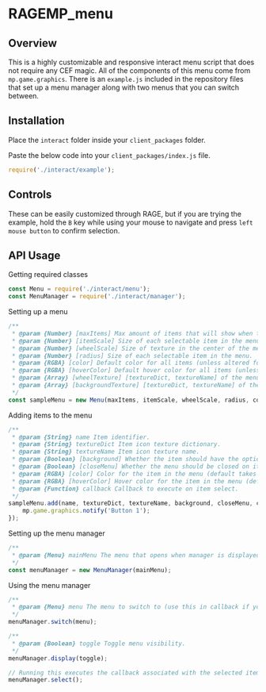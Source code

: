 # RAGEMP_menu
## Overview
This is a highly customizable and responsive interact menu script that does not require any CEF magic. All of the components of this menu come from `mp.game.graphics`. There is an `example.js` included in the repository files that set up a menu manager along with two menus that you can switch between.

## Installation
Place the `interact` folder inside your `client_packages` folder.

Paste the below code into your `client_packages/index.js` file.
```javascript
require('./interact/example');
```

## Controls
These can be easily customized through RAGE, but if you are trying the example, hold the `B` key while using your mouse to navigate and press `left mouse button` to confirm selection.

## API Usage
Getting required classes
```javascript
const Menu = require('./interact/menu');
const MenuManager = require('./interact/manager');
```

Setting up a menu
```javascript
/**
 * @param {Number} [maxItems] Max amount of items that will show when the menu is open.
 * @param {Number} [itemScale] Size of each selectable item in the menu.
 * @param {Number} [wheelScale] Size of texture in the center of the menu.
 * @param {Number} [radius] Size of each selectable item in the menu.
 * @param {RGBA} [color] Default color for all items (unless altered for each individual item added)
 * @param {RGBA} [hoverColor] Default hover color for all items (unless altered for each individual item added)
 * @param {Array} [wheelTexture] [textureDict, textureName] of the menu's center.
 * @param {Array} [backgroundTexture] [textureDict, textureName] of the optional background for items.
 */
const sampleMenu = new Menu(maxItems, itemScale, wheelScale, radius, color, hoverColor, wheelTexture, backgroundTexture);
```

Adding items to the menu
```javascript
/**
 * @param {String} name Item identifier.
 * @param {String} textureDict Item icon texture dictionary.
 * @param {String} textureName Item icon texture name.
 * @param {Boolean} [background] Whether the item should have the optional background (recommended for icons without backgrounds).
 * @param {Boolean} [closeMenu] Whether the menu should be closed on item select.
 * @param {RGBA} [color] Color for the item in the menu (default takes color from the menu).
 * @param {RGBA} [hoverColor] Hover color for the item in the menu (default takes hover color from the menu).
 * @param {Function} callback Callback to execute on item select.
 */
sampleMenu.add(name, textureDict, textureName, background, closeMenu, color, hoverColor, () => {
    mp.game.graphics.notify('Button 1');
});
```

Setting up the menu manager
```javascript
/**
 * @param {Menu} mainMenu The menu that opens when manager is displayed.
 */
const menuManager = new MenuManager(mainMenu);
```

Using the menu manager
```javascript
/**
 * @param {Menu} menu The menu to switch to (use this in callback if you want complex menus).
 */
menuManager.switch(menu);
```
```javascript
/**
 * @param {Boolean} toggle Toggle menu visibility.
 */
menuManager.display(toggle);
```
```javascript
// Running this executes the callback associated with the selected item.
menuManager.select();
```
